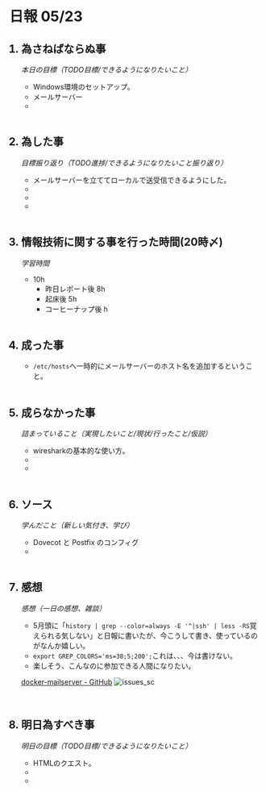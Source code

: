 # 日報 05/23


<ol>

## <li>為さねばならぬ事</li>

*本日の目標（TODO目標/できるようになりたいこと）*

  - Windows環境のセットアップ。
  - メールサーバー
  - 

<br>


## <li>為した事</li>

*目標振り返り（TODO進捗/できるようになりたいこと振り返り）*

  - メールサーバーを立ててローカルで送受信できるようにした。
  - 
  - 
  - 

<br>


## <li>情報技術に関する事を行った時間(20時〆)</li>

*学習時間*

  - 10h
    - 昨日レポート後 8h
    - 起床後 5h
    - コーヒーナップ後 h

<br>


## <li>成った事</li>

  - `/etc/hosts`へ一時的にメールサーバーのホスト名を追加するということ。

<br>


## <li>成らなかった事</li>

*詰まっていること（実現したいこと/現状/行ったこと/仮説）*

  - wiresharkの基本的な使い方。
  - 
  - 

<br>


## <li>ソース</li>

*学んだこと（新しい気付き、学び）*

  - Dovecot と Postfix のコンフィグ
  - 

<br>


## <li>感想</li>

*感想（一日の感想、雑談）*

  - 5月頭に「`history | grep --color=always -E '^|ssh' | less -RS`覚えられる気しない」と日報に書いたが、今こうして書き、使っているのがなんか嬉しい。
  - `export GREP_COLORS='ms=38;5;200';`これは、、、今は書けない。
  - 楽しそう、こんなのに参加できる人間になりたい。

  [docker-mailserver - GitHub](https://github.com/docker-mailserver/docker-mailserver/issues)
  ![issues_sc](https://gyazo.com/1212686e90d2d211031900d31e6a64cc.png)

<br>


## <li>明日為すべき事</li>

*明日の目標（TODO目標/できるようになりたいこと）*

  - HTMLのクエスト。
  - 
  - 

<!-- end -->

<br>

</ol>


